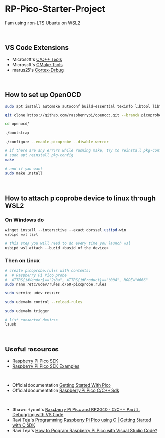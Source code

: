 # RP-Pico-Starter-Project

I'am using non-LTS Ubuntu on WSL2

&nbsp;

## VS Code Extensions

- Microsoft's [C/C++ Tools](https://marketplace.visualstudio.com/items?itemName=ms-vscode.cpptools)
- Microsoft's [CMake Tools](https://marketplace.visualstudio.com/items?itemName=ms-vscode.cmake-tools)
- marus25's [Cortex-Debug](https://marketplace.visualstudio.com/items?itemName=marus25.cortex-debug)

&nbsp;

## How to set up OpenOCD



```sh
sudo apt install automake autoconf build-essential texinfo libtool libftdi-dev libusb-1.0-0-dev

git clone https://github.com/raspberrypi/openocd.git --branch picoprobe --depth=1 --no-single-branch

cd openocd/

./bootstrap

./configure --enable-picoprobe --disable-werror

# if there are any errors while running make, try to reinstall pkg-config
# sudo apt reinstall pkg-config
make

# and if you want
sudo make install
```

&nbsp;

## How to attach picoprobe device to linux through WSL2

### On Windows do

```powershell
winget install --interactive --exact dorssel.usbipd-win
usbipd wsl list

# this step you will need to do every time you launch wsl
usbipd wsl attach --busid <busid of the device>
```

### Then on Linux

```sh
# create picoprobe.rules with contents: 
#  # Raspberry Pi Pico probe
#  ATTRS{idVendor}=="2e8a", ATTRS{idProduct}=="0004", MODE="0666"
sudo nano /etc/udev/rules.d/60-picoprobe.rules

sudo service udev restart

sudo udevadm control --reload-rules

sudo udevadm trigger

# list connected devices
lsusb
```

&nbsp;

## Useful resources

- [Raspberry Pi Pico SDK](https://github.com/raspberrypi/pico-sdk)
- [Raspberry Pi Pico SDK Examples](https://github.com/raspberrypi/pico-examples)

&nbsp;

- Official documentation [Getting Started With Pico](https://datasheets.raspberrypi.com/pico/getting-started-with-pico.pdf)
- Official documentation [Raspberry Pi Pico C/C++ Sdk](https://datasheets.raspberrypi.com/pico/raspberry-pi-pico-c-sdk.pdf)

&nbsp;

- Shawn Hymel's [Raspberry Pi Pico and RP2040 - C/C++ Part 2: Debugging with VS Code](https://www.digikey.be/en/maker/projects/raspberry-pi-pico-and-rp2040-cc-part-2-debugging-with-vs-code/470abc7efb07432b82c95f6f67f184c0)
- Ravi Teja's [Programming Raspberry Pi Pico using C | Getting Started with C SDK](https://www.electronicshub.org/program-raspberry-pi-pico-using-c/)
- Ravi Teja's [How to Program Raspberry Pi Pico with Visual Studio Code?](https://www.electronicshub.org/program-raspberry-pi-pico-with-visual-studio-code/)
